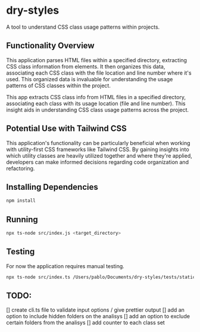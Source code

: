 # dry-styles
A tool to understand CSS class usage patterns within projects.

## Functionality Overview

This application parses HTML files within a specified directory, extracting CSS class information from elements. 
It then organizes this data, associating each CSS class with the file location and line number where it's used. This organized data is invaluable for understanding the usage patterns of CSS classes within the project.

This app extracts CSS class info from HTML files in a specified directory, associating each class with its usage location (file and line number). This insight aids in understanding CSS class usage patterns across the project.

## Potential Use with Tailwind CSS
This application's functionality can be particularly beneficial when working with utility-first CSS frameworks like Tailwind CSS. By gaining insights into which utility classes are heavily utilized together and where they're applied, developers can make informed decisions regarding code organization and refactoring.

## Installing Dependencies
```bash
npm install
```

## Running
```bash
npx ts-node src/index.js <target_directory>
```

## Testing
For now the application requires manual testing.
```bash
npx ts-node src/index.ts /Users/pablo/Documents/dry-styles/tests/static
```

## TODO:
[] create cli.ts file to validate input options / give prettier output
[] add an option to include hidden folders on the analisys
[] add an option to exclude certain folders from the analisys
[] add counter to each class set
